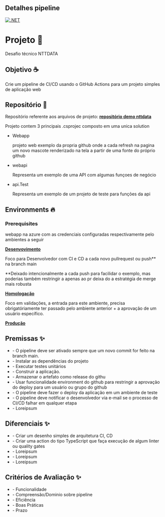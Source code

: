 <h2>Detalhes pipeline</h2>

[![.NET](https://github.com/MarcosMomesso/demonttdata/actions/workflows/pipeline.yml/badge.svg)](https://github.com/MarcosMomesso/demonttdata/actions/workflows/pipeline.yml)

# Projeto 📜

Desafio técnico NTTDATA

## Objetivo ☕️

Crie um pipeline de CI/CD usando o GitHub Actions para um projeto simples de aplicação web

## Repositório 🎉
Repositório referente aos arquivos de projeto: **[repositório demo nttdata](https://github.com/MarcosMomesso/demonttdata)** 
<p>Projeto contem 3 principais .csprojec composto em uma unica solution</p>
<ul>
  <li>Webapp</li> 
  <p> projeto web exemplo da propria github onde a cada refresh na pagina um novo mascote renderizado na tela a partir de uma fonte do próprio github </p>
  <li>webapi</li> <p>Representa um exemplo de uma API com algumas funçoes de negócio</p>
  <li>api.Test</li> <p> Representa um exemplo de um projeto de teste para funções da api</p>
</ul>

## Environments 🔥
### Prerequisites
webapp na azure com as credenciais configuradas respectivamente pelo ambientes a seguir

**[Desenvovimento](https://webappnttdata.azurewebsites.net/)**

<p>Foco para Desenvolvedor com CI e CD a cada novo pullrequest ou push** na branch main</p>
<p>**Deixado intencionalmente a cada push para facilidar o exemplo, mas poderias também restringir a apenas ao pr deixa do a estratégia de merge mais robusta</p>

**[Homologação](https://webappnttdatahmg.azurewebsites.net/)**

<p>Foco em validações, a entrada para este ambiente, precisa obrigatóriamente ter passado pelo ambiente anterior + a aprovação de um usuário específico.</p>

**[Produção](https://webappnttdataprd.azurewebsites.net/)**

<p><Ambiente de produção, precisa obrigatóriamente ter passado e validado pelas etadas anteriores + nova aprovação</p>


## Premissas ✨
<ul>
  <li> - O pipeline deve ser ativado sempre que um novo commit for feito na branch main.</li>
  <li> - Instalar as dependências do projeto</li>
  <li> - Executar testes unitários</li>
  <li> - Construir a aplicação.</li>
  <li> - Armazenar o artefato como release do githu</li>
  <li> - Usar funcionalidade environment do github para restringir a aprovação do deploy para um usuário ou grupo do github</li>
  <li> - O pipeline deve fazer o deploy da aplicação em um ambiente de teste</li>
  <li> - O pipeline deve notificar o desenvolvedor via e-mail se o processo de CI/CD falhar em qualquer etapa</li>
  <li> - Loreipsum</li>
</ul>

## Diferenciais ✨
<ul>
  <li> - Criar um desenho simples de arquitetura CI, CD</li>
  <li> - Criar uma action do tipo TypeScript que faça execução de algum linter ou quality gates</li>
  <li> - Loreipsum</li>
  <li> - Loreipsum</li>
  <li> - Loreipsum</li>
</ul>

## Critérios de Avaliação ✨
<ul>
  <li> - Funcionalidade</li>
  <li> - Compreensão/Dominio sobre pipeline</li>
  <li> - Eficiência</li>
  <li> - Boas Práticas</li>
  <li> - Prazo</li>
</ul>
